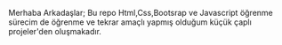 Merhaba Arkadaşlar;
Bu repo Html,Css,Bootsrap ve Javascript öğrenme sürecim de öğrenme ve tekrar amaçlı yapmış olduğum küçük çaplı projeler'den oluşmakadır.

